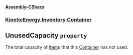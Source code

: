 #### [Assembly-CSharp](./Assembly-CSharp.md 'Assembly-CSharp')
### [KineticEnergy.Inventory](./Assembly-CSharp.md#KineticEnergy-Inventory 'KineticEnergy.Inventory').[Container](./KineticEnergy-Inventory-Container.md 'KineticEnergy.Inventory.Container')
## UnusedCapacity `property`
The total capacity of [Item](./KineticEnergy-Inventory-Item.md 'KineticEnergy.Inventory.Item')s that this [Container](./KineticEnergy-Inventory-Container.md 'KineticEnergy.Inventory.Container') has not used.
